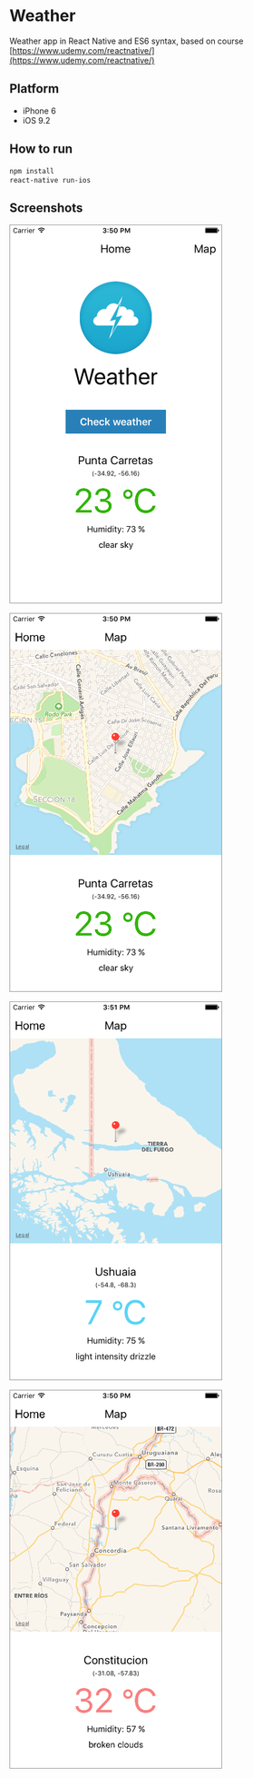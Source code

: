 # Weather

Weather app in React Native and ES6 syntax, based on course [https://www.udemy.com/reactnative/](https://www.udemy.com/reactnative/)

## Platform

- iPhone 6
- iOS 9.2

## How to run

```
npm install
react-native run-ios
```

## Screenshots

![Screenshot 1](screenshots/screenshot_01.png)

![Screenshot 2](screenshots/screenshot_02.png)

![Screenshot 3](screenshots/screenshot_03.png)

![Screenshot 4](screenshots/screenshot_04.png)
